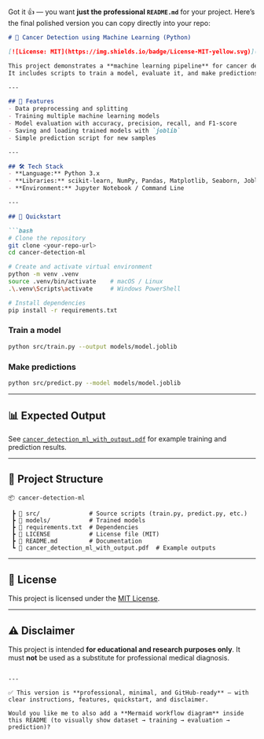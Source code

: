 Got it 👍 — you want **just the professional `README.md`** for your project.
Here’s the final polished version you can copy directly into your repo:

````md
# 🧬 Cancer Detection using Machine Learning (Python)

[![License: MIT](https://img.shields.io/badge/License-MIT-yellow.svg)](LICENSE)

This project demonstrates a **machine learning pipeline** for cancer detection using the **scikit-learn breast cancer dataset**.  
It includes scripts to train a model, evaluate it, and make predictions.

---

## 📌 Features
- Data preprocessing and splitting  
- Training multiple machine learning models  
- Model evaluation with accuracy, precision, recall, and F1-score  
- Saving and loading trained models with `joblib`  
- Simple prediction script for new samples  

---

## 🛠️ Tech Stack
- **Language:** Python 3.x  
- **Libraries:** scikit-learn, NumPy, Pandas, Matplotlib, Seaborn, Joblib  
- **Environment:** Jupyter Notebook / Command Line  

---

## 🚀 Quickstart

```bash
# Clone the repository
git clone <your-repo-url>
cd cancer-detection-ml

# Create and activate virtual environment
python -m venv .venv
source .venv/bin/activate    # macOS / Linux
.\.venv\Scripts\activate     # Windows PowerShell

# Install dependencies
pip install -r requirements.txt
````

### Train a model

```bash
python src/train.py --output models/model.joblib
```

### Make predictions

```bash
python src/predict.py --model models/model.joblib
```

---

## 📊 Expected Output

See [`cancer_detection_ml_with_output.pdf`](cancer_detection_ml_with_output.pdf) for example training and prediction results.

---

## 📂 Project Structure

```
📦 cancer-detection-ml

 ┣ 📂 src/              # Source scripts (train.py, predict.py, etc.)
 ┣ 📂 models/           # Trained models
 ┣ 📜 requirements.txt  # Dependencies
 ┣ 📜 LICENSE           # License file (MIT)
 ┣ 📜 README.md         # Documentation
 ┗ 📜 cancer_detection_ml_with_output.pdf  # Example outputs
```

---

## 📜 License

This project is licensed under the [MIT License](LICENSE).

---

## ⚠️ Disclaimer

This project is intended **for educational and research purposes only**.
It must **not** be used as a substitute for professional medical diagnosis.

```

---

✅ This version is **professional, minimal, and GitHub-ready** — with clear instructions, features, quickstart, and disclaimer.  

Would you like me to also add a **Mermaid workflow diagram** inside this README (to visually show dataset → training → evaluation → prediction)?
```

